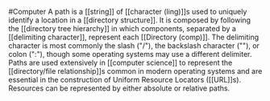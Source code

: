 #Computer 
A path is a [[string]] of [[character (ling)]]s used to uniquely identify a location in a [[directory structure]]. It is composed by following the [[directory tree hierarchy]] in which components, separated by a [[delimiting character]], represent each [[Directory (comp)]]. The delimiting character is most commonly the slash ("/"), the backslash character ("\"), or colon (":"), though some operating systems may use a different delimiter. Paths are used extensively in [[computer science]] to represent the [[directory/file relationship]]s common in modern operating systems and are essential in the construction of Uniform Resource Locators ([[URL]]s). Resources can be represented by either absolute or relative paths.